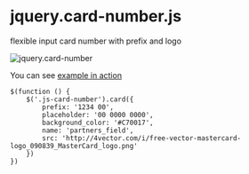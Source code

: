 # jquery.card-number.js
flexible input card number with prefix and logo

![jquery.card-number](http://new.tinygrab.com/28d197985fdd4b7247cf59c562a34e127a0fcbc6ae.png)

You can see [example in action](https://cdn.rawgit.com/nfort/jquery.card-number.js/master/example/index.html)


```
$(function () {
    $('.js-card-number').card({
        prefix: '1234 00',
        placeholder: '00 0000 0000',
        background_color: '#C70017',
        name: 'partners_field',
        src: 'http://4vector.com/i/free-vector-mastercard-logo_090839_MasterCard_logo.png'
    })
})
```
